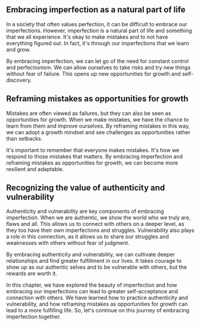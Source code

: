 
Embracing imperfection as a natural part of life
------------------------------------------------

In a society that often values perfection, it can be difficult to embrace our imperfections. However, imperfection is a natural part of life and something that we all experience. It's okay to make mistakes and to not have everything figured out. In fact, it's through our imperfections that we learn and grow.

By embracing imperfection, we can let go of the need for constant control and perfectionism. We can allow ourselves to take risks and try new things without fear of failure. This opens up new opportunities for growth and self-discovery.

Reframing mistakes as opportunities for growth
----------------------------------------------

Mistakes are often viewed as failures, but they can also be seen as opportunities for growth. When we make mistakes, we have the chance to learn from them and improve ourselves. By reframing mistakes in this way, we can adopt a growth mindset and see challenges as opportunities rather than setbacks.

It's important to remember that everyone makes mistakes. It's how we respond to those mistakes that matters. By embracing imperfection and reframing mistakes as opportunities for growth, we can become more resilient and adaptable.

Recognizing the value of authenticity and vulnerability
-------------------------------------------------------

Authenticity and vulnerability are key components of embracing imperfection. When we are authentic, we show the world who we truly are, flaws and all. This allows us to connect with others on a deeper level, as they too have their own imperfections and struggles. Vulnerability also plays a role in this connection, as it allows us to share our struggles and weaknesses with others without fear of judgment.

By embracing authenticity and vulnerability, we can cultivate deeper relationships and find greater fulfillment in our lives. It takes courage to show up as our authentic selves and to be vulnerable with others, but the rewards are worth it.

In this chapter, we have explored the beauty of imperfection and how embracing our imperfections can lead to greater self-acceptance and connection with others. We have learned how to practice authenticity and vulnerability, and how reframing mistakes as opportunities for growth can lead to a more fulfilling life. So, let's continue on this journey of embracing imperfection together.
